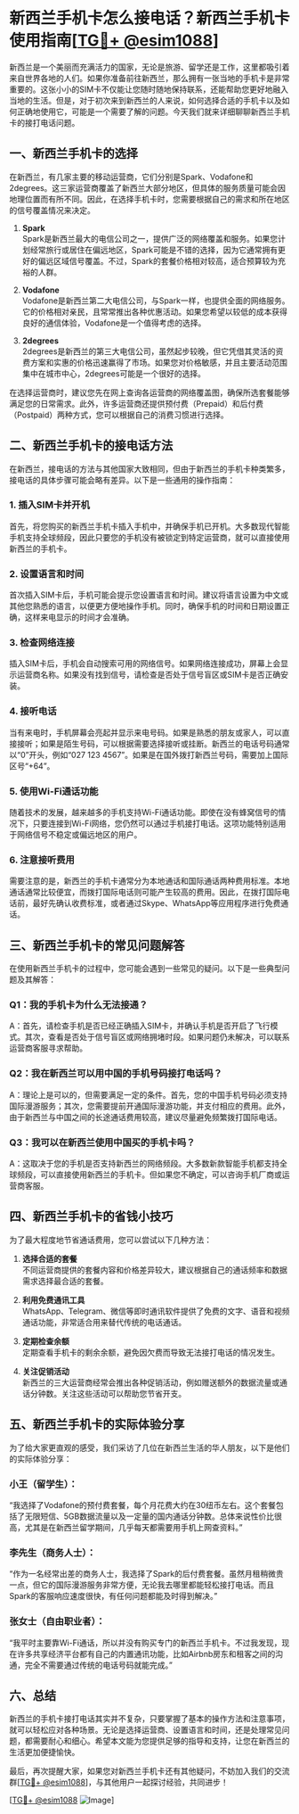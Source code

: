 # 新西兰手机卡怎么接电话？新西兰手机卡使用指南[[TG💪+ @esim1088](https://t.me/s/esim1088)]

新西兰是一个美丽而充满活力的国家，无论是旅游、留学还是工作，这里都吸引着来自世界各地的人们。如果你准备前往新西兰，那么拥有一张当地的手机卡是非常重要的。这张小小的SIM卡不仅能让您随时随地保持联系，还能帮助您更好地融入当地的生活。但是，对于初次来到新西兰的人来说，如何选择合适的手机卡以及如何正确地使用它，可能是一个需要了解的问题。今天我们就来详细聊聊新西兰手机卡的接打电话问题。

## 一、新西兰手机卡的选择

在新西兰，有几家主要的移动运营商，它们分别是Spark、Vodafone和2degrees。这三家运营商覆盖了新西兰大部分地区，但具体的服务质量可能会因地理位置而有所不同。因此，在选择手机卡时，您需要根据自己的需求和所在地区的信号覆盖情况来决定。

1. **Spark**  
   Spark是新西兰最大的电信公司之一，提供广泛的网络覆盖和服务。如果您计划经常旅行或居住在偏远地区，Spark可能是不错的选择，因为它通常拥有更好的偏远区域信号覆盖。不过，Spark的套餐价格相对较高，适合预算较为充裕的人群。

2. **Vodafone**  
   Vodafone是新西兰第二大电信公司，与Spark一样，也提供全面的网络服务。它的价格相对亲民，且常常推出各种优惠活动。如果您希望以较低的成本获得良好的通信体验，Vodafone是一个值得考虑的选择。

3. **2degrees**  
   2degrees是新西兰的第三大电信公司，虽然起步较晚，但它凭借其灵活的资费方案和实惠的价格迅速赢得了市场。如果您对价格敏感，并且主要活动范围集中在城市中心，2degrees可能是一个很好的选择。

在选择运营商时，建议您先在网上查询各运营商的网络覆盖图，确保所选套餐能够满足您的日常需求。此外，许多运营商还提供预付费（Prepaid）和后付费（Postpaid）两种方式，您可以根据自己的消费习惯进行选择。

## 二、新西兰手机卡的接电话方法

在新西兰，接电话的方法与其他国家大致相同，但由于新西兰的手机卡种类繁多，接电话的具体步骤可能会略有差异。以下是一些通用的操作指南：

### 1. 插入SIM卡并开机

首先，将您购买的新西兰手机卡插入手机中，并确保手机已开机。大多数现代智能手机支持全球频段，因此只要您的手机没有被锁定到特定运营商，就可以直接使用新西兰的手机卡。

### 2. 设置语言和时间

首次插入SIM卡后，手机可能会提示您设置语言和时间。建议将语言设置为中文或其他您熟悉的语言，以便更方便地操作手机。同时，确保手机的时间和日期设置正确，这样来电显示的时间才会准确。

### 3. 检查网络连接

插入SIM卡后，手机会自动搜索可用的网络信号。如果网络连接成功，屏幕上会显示运营商名称。如果没有找到信号，请检查是否处于信号盲区或SIM卡是否正确安装。

### 4. 接听电话

当有来电时，手机屏幕会亮起并显示来电号码。如果是熟悉的朋友或家人，可以直接接听；如果是陌生号码，可以根据需要选择接听或挂断。新西兰的电话号码通常以“0”开头，例如“027 123 4567”。如果是在国外拨打新西兰号码，需要加上国际区号“+64”。

### 5. 使用Wi-Fi通话功能

随着技术的发展，越来越多的手机支持Wi-Fi通话功能。即使在没有蜂窝信号的情况下，只要连接到Wi-Fi网络，您仍然可以通过手机接打电话。这项功能特别适用于网络信号不稳定或偏远地区的用户。

### 6. 注意接听费用

需要注意的是，新西兰的手机卡通常分为本地通话和国际通话两种费用标准。本地通话通常比较便宜，而拨打国际电话则可能产生较高的费用。因此，在拨打国际电话前，最好先确认收费标准，或者通过Skype、WhatsApp等应用程序进行免费通话。

## 三、新西兰手机卡的常见问题解答

在使用新西兰手机卡的过程中，您可能会遇到一些常见的疑问。以下是一些典型问题及其解答：

### Q1：我的手机卡为什么无法接通？

A：首先，请检查手机是否已经正确插入SIM卡，并确认手机是否开启了飞行模式。其次，查看是否处于信号盲区或网络拥堵时段。如果问题仍未解决，可以联系运营商客服寻求帮助。

### Q2：我在新西兰可以用中国的手机号码接打电话吗？

A：理论上是可以的，但需要满足一定的条件。首先，您的中国手机号码必须支持国际漫游服务；其次，您需要提前开通国际漫游功能，并支付相应的费用。此外，由于新西兰与中国之间的长途通话费用较高，建议尽量避免频繁拨打国际电话。

### Q3：我可以在新西兰使用中国买的手机卡吗？

A：这取决于您的手机是否支持新西兰的网络频段。大多数新款智能手机都支持全球频段，可以直接使用新西兰的手机卡。但如果您不确定，可以咨询手机厂商或运营商客服。

## 四、新西兰手机卡的省钱小技巧

为了最大程度地节省通话费用，您可以尝试以下几种方法：

1. **选择合适的套餐**  
   不同运营商提供的套餐内容和价格差异较大，建议根据自己的通话频率和数据需求选择最合适的套餐。

2. **利用免费通讯工具**  
   WhatsApp、Telegram、微信等即时通讯软件提供了免费的文字、语音和视频通话功能，非常适合用来替代传统的电话通话。

3. **定期检查余额**  
   定期查看手机卡的剩余余额，避免因欠费而导致无法接打电话的情况发生。

4. **关注促销活动**  
   新西兰的三大运营商经常会推出各种促销活动，例如赠送额外的数据流量或通话分钟数。关注这些活动可以帮助您节省开支。

## 五、新西兰手机卡的实际体验分享

为了给大家更直观的感受，我们采访了几位在新西兰生活的华人朋友，以下是他们的实际体验分享：

### 小王（留学生）：
“我选择了Vodafone的预付费套餐，每个月花费大约在30纽币左右。这个套餐包括了无限短信、5GB数据流量以及一定量的国内通话分钟数。总体来说性价比很高，尤其是在新西兰留学期间，几乎每天都需要用手机上网查资料。”

### 李先生（商务人士）：
“作为一名经常出差的商务人士，我选择了Spark的后付费套餐。虽然月租稍微贵一点，但它的国际漫游服务非常方便，无论我去哪里都能轻松接打电话。而且Spark的客服响应速度很快，有任何问题都能及时得到解决。”

### 张女士（自由职业者）：
“我平时主要靠Wi-Fi通话，所以并没有购买专门的新西兰手机卡。不过我发现，现在许多共享经济平台都有自己的内置通讯功能，比如Airbnb房东和租客之间的沟通，完全不需要通过传统的电话号码就能完成。”

## 六、总结

新西兰的手机卡接打电话其实并不复杂，只要掌握了基本的操作方法和注意事项，就可以轻松应对各种场景。无论是选择运营商、设置语言和时间，还是处理常见问题，都需要耐心和细心。希望本文能为您提供足够的指导和支持，让您在新西兰的生活更加便捷愉快。

最后，再次提醒大家，如果您对新西兰手机卡还有其他疑问，不妨加入我们的交流群[[TG💪+ @esim1088](https://t.me/s/esim1088)]，与其他用户一起探讨经验，共同进步！

[[TG💪+ @esim1088](https://t.me/s/esim1088) ![Image](https://i.postimg.cc/4NQfJmqS/Snipaste-2025-05-13-00-14-12.png)]
